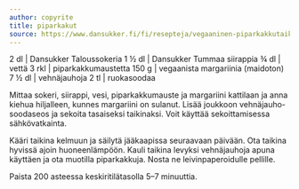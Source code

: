 ```yaml
---
author: copyrite
title: piparkakut
source: https://www.dansukker.fi/fi/resepteja/vegaaninen-piparkakkutaikina
---
```


2 dl | Dansukker Taloussokeria
1 ½ dl | Dansukker Tummaa siirappia
¾ dl | vettä
3 rkl | piparkakkumaustetta
150 g | vegaanista margariinia (maidoton)
7 ½ dl | vehnäjauhoja
2 tl | ruokasoodaa

Mittaa sokeri, siirappi, vesi, piparkakkumauste ja margariini kattilaan ja anna kiehua hiljalleen, kunnes margariini on sulanut. Lisää joukkoon vehnäjauho-soodaseos ja sekoita tasaiseksi taikinaksi. Voit käyttää sekoittamisessa sähkövatkainta.

Kääri taikina kelmuun ja säilytä jääkaapissa seuraavaan päivään. Ota taikina hyvissä ajoin huoneenlämpöön. Kauli taikina levyksi vehnäjauhoja apuna käyttäen ja ota muotilla piparkakkuja. Nosta ne leivinpaperoidulle pellille.

Paista 200 asteessa keskiritilätasolla 5–7 minuuttia.
